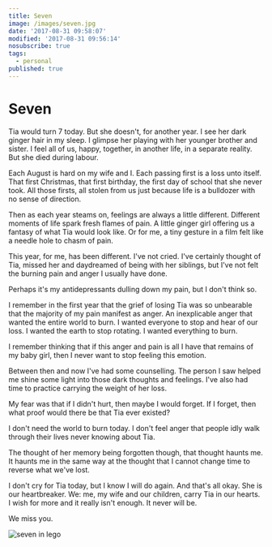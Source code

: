 ```yaml
---
title: Seven
image: /images/seven.jpg
date: '2017-08-31 09:58:07'
modified: '2017-08-31 09:56:14'
nosubscribe: true
tags:
  - personal
published: true
---
```

# Seven

Tia would turn 7 today. But she doesn't, for another year. I see her dark ginger hair in my sleep. I glimpse her playing with her younger brother and sister. I feel all of us, happy, together, in another life, in a separate reality. But she died during labour.

Each August is hard on my wife and I. Each passing first is a loss unto itself. That first Christmas, that first birthday, the first day of school that she never took. All those firsts, all stolen from us just because life is a bulldozer with no sense of direction.

Then as each year steams on, feelings are always a little different. Different moments of life spark fresh flames of pain. A little ginger girl offering us a fantasy of what Tia would look like. Or for me, a tiny gesture in a film felt like a needle hole to chasm of pain.

This year, for me, has been different. I've not cried. I've certainly thought of Tia, missed her and daydreamed of being with her siblings, but I've not felt the burning pain and anger I usually have done.

Perhaps it's my antidepressants dulling down my pain, but I don't think so.

I remember in the first year that the grief of losing Tia was so unbearable that the majority of my pain manifest as anger. An inexplicable anger that wanted the entire world to burn. I wanted everyone to stop and hear of our loss. I wanted the earth to stop rotating. I wanted everything to burn.

I remember thinking that if this anger and pain is all I have that remains of my baby girl, then I never want to stop feeling this emotion.

Between then and now I've had some counselling. The person I saw helped me shine some light into those dark thoughts and feelings. I've also had time to practice carrying the weight of her loss.

My fear was that if I didn't hurt, then maybe I would forget. If I forget, then what proof would there be that Tia ever existed?

I don't need the world to burn today. I don't feel anger that people idly walk through their lives never knowing about Tia.

The thought of her memory being forgotten though, that thought haunts me. It haunts me in the same way at the thought that I cannot change time to reverse what we've lost.

I don't cry for Tia today, but I know I will do again. And that's all okay. She is our heartbreaker. We: me, my wife and our children, carry Tia in our hearts. I wish for more and it really isn't enough. It never will be.

We miss you.

![seven in lego](/images/seven.jpg)
